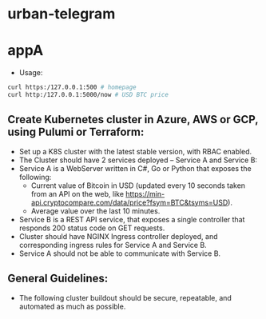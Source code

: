 # urban-telegram

# appA 

* Usage:

```bash
curl https:/127.0.0.1:500 # homepage
curl http:/127.0.0.1:5000/now # USD BTC price
```
## Create Kubernetes cluster in Azure, AWS or GCP, using Pulumi or Terraform:

* Set up a K8S cluster with the latest stable version, with RBAC enabled.
* The Cluster should have 2 services deployed – Service A and Service B:
* Service A is a WebServer written in C#, Go or Python that exposes the following:
  * Current value of Bitcoin in USD (updated every 10 seconds taken from an API on the web, like https://min-api.cryptocompare.com/data/price?fsym=BTC&tsyms=USD).
  * Average value over the last 10 minutes.
* Service B is a REST API service, that exposes a single controller that responds 200 status code on GET requests.
* Cluster should have NGINX Ingress controller deployed, and corresponding ingress rules for Service A and Service B.
* Service A should not be able to communicate with Service B.
 

## General Guidelines:

* The following cluster buildout should be secure, repeatable, and automated as much as possible.
 
